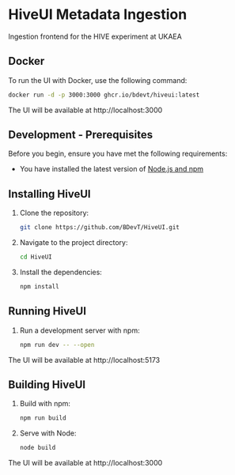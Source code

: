 # HiveUI Metadata Ingestion

Ingestion frontend for the HIVE experiment at UKAEA

## Docker

To run the UI with Docker, use the following command:

```sh
docker run -d -p 3000:3000 ghcr.io/bdevt/hiveui:latest
```

The UI will be available at http://localhost:3000

## Development - Prerequisites

Before you begin, ensure you have met the following requirements:

* You have installed the latest version of [Node.js and npm](https://nodejs.org/en/download/)

## Installing HiveUI

1. Clone the repository:
    ```sh
    git clone https://github.com/BDevT/HiveUI.git
    ```

2. Navigate to the project directory:
    ```sh
    cd HiveUI
    ```

3. Install the dependencies:
    ```sh
    npm install
    ```

## Running HiveUI

1. Run a development server with npm:
    ```sh
    npm run dev -- --open
    ```

The UI will be available at http://localhost:5173

## Building HiveUI

1. Build with npm:
    ```sh
    npm run build
    ```
2. Serve with Node:
    ```sh
    node build
    ```

The UI will be available at http://localhost:3000